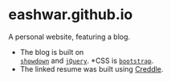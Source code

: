# eashwar.github.io
A personal website, featuring a blog.


* The blog is built on  
[`showdown`](https://github.com/showdownjs/showdown) and 
[`jQuery`](http://jquery.com).
*CSS is [`bootstrap`](http://getbootstrap.com/).
* The linked resume was built using [Creddle](creddle.io).

